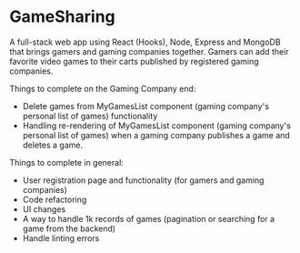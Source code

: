 # GameSharing

A full-stack web app using React (Hooks), Node, Express and MongoDB that brings gamers and gaming companies together. Gamers can add their favorite video games to their carts published by registered gaming companies.

Things to complete on the Gaming Company end:
  - Delete games from MyGamesList component (gaming company's personal list of games) functionality
  - Handling re-rendering of MyGamesList component (gaming company's personal list of games) when a gaming company publishes a game and deletes a game.

Things to complete in general:
  - User registration page and functionality (for gamers and gaming companies)
  - Code refactoring
  - UI changes
  - A way to handle 1k records of games (pagination or searching for a game from the backend)
  - Handle linting errors